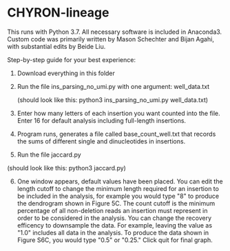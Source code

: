 # CHYRON-lineage

This runs with Python 3.7. All necessary software is included in Anaconda3. Custom code was primarily written by Mason Schechter and Bijan Agahi, with substantial edits by Beide Liu.

Step-by-step guide for your best experience:

1. Download everything in this folder

2. Run the file ins_parsing_no_umi.py with one argument: well_data.txt

    (should look like this:
                            python3 ins_parsing_no_umi.py well_data.txt)
                            
3. Enter how many letters of each insertion you want counted into the file. Enter 16 for default analysis including full-length insertions. 

4. Program runs, generates a file called base_count_well.txt that records the sums of different single and dinucleotides in insertions. 

5. Run the file jaccard.py

  (should look like this:
                          python3 jaccard.py)
                          
6. One window appears, default values have been placed. You can edit the length cutoff to change the minimum length required for an insertion to be included in the analysis, for example you would type "8" to produce the dendrogram shown in Figure 5C. The count cutoff is the minimum percentage of all non-deletion reads an insertion must represent in order to be considered in the analysis. You can change the recovery efficency to downsample the data. For example, leaving the value as "1.0" includes all data in the analysis. To produce the data shown in Figure S6C, you would type "0.5" or "0.25." Click quit for final graph. 
